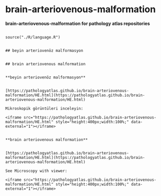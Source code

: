 # brain-arteriovenous-malformation



**brain-arteriovenous-malformation for pathology atlas repositories**




```{r language brain-arteriovenous-malformation, echo=FALSE, include=TRUE}

source("./R/language.R")

```




```{asis, echo = (language == "TR")}

## beyin arteriovenöz malformasyon

```




```{asis, echo = (language == "EN")}

## brain arteriovenous malformation

```




```{asis, echo = (language == "TR")}

**beyin arteriovenöz malformasyon**


[https://pathologyatlas.github.io/brain-arteriovenous-malformation/HE.html](https://pathologyatlas.github.io/brain-arteriovenous-malformation/HE.html)

Mikroskopik görüntüleri inceleyin:

<iframe src="https://pathologyatlas.github.io/brain-arteriovenous-malformation/HE.html" style="height:400px;width:100%;" data-external="1"></iframe>

```




```{asis, echo = (language == "EN")}

**brain arteriovenous malformation**


[https://pathologyatlas.github.io/brain-arteriovenous-malformation/HE.html](https://pathologyatlas.github.io/brain-arteriovenous-malformation/HE.html)

See Microscopy with viewer: 

<iframe src="https://pathologyatlas.github.io/brain-arteriovenous-malformation/HE.html" style="height:400px;width:100%;" data-external="1"></iframe>

```


